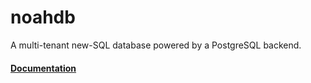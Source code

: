 # noahdb
A multi-tenant new-SQL database powered by a PostgreSQL backend.

#### [Documentation](/docs/README.md)
